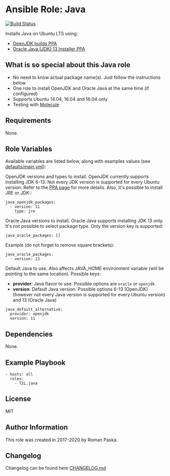 # Ansible Role: Java

[![Build Status](https://travis-ci.org/T2L/ansible-role-java.svg?branch=1.2.0)](https://travis-ci.org/T2L/ansible-role-java)

Installs Java on Ubuntu LTS using:

- [OpenJDK builds PPA](https://launchpad.net/~openjdk-r/+archive/ubuntu/ppa)
- [Oracle Java (JDK) 13 Installer PPA](https://launchpad.net/~linuxuprising/+archive/ubuntu/java)

## What is so special about this Java role

- No need to know actual package name(s). Just follow the instructions below
- One role to install OpenJDK and Oracle Java at the same time (if configured)
- Supports Ubuntu 14.04, 16.04 and 18.04 only
- Testing with [Molecule](https://github.com/metacloud/molecule)

## Requirements

None.

## Role Variables

Available variables are listed below, along with examples values (see [defaults/main.yml](defaults/main.yml)):

OpenJDK versions and types to install. OpenJDK currently supports installing JDK 6-13. Not every JDK version is supported for every Ubuntu  version. Refer to the [PPA page](https://launchpad.net/~openjdk-r/+archive/ubuntu/ppa) for more details. Also, it's possible to install JRE or JDK::

    java_openjdk_packages:
      - version: 11
        type: jre

Oracle Java versions to install. Oracle Java supports installing JDK 13 only. It's not possible to select package type. Only the version key is supported:

    java_oracle_packages: []


Example (do not forget to remove square brackets):

    java_oracle_packages:
      - version: 13

Default Java to use. Also affects JAVA_HOME environment variable (will be pointing to the same location). Possible keys:

- **provider**: Java flavor to use. Possible options are `oracle` or `openjdk`
- **version**: Default Java version. Possible options 6-13 (OpenJDK) (however not every Java version is supported for every Ubuntu version) and 13 (Oracle Java)

```
java_default_alternative:
  provider: openjdk
  version: 11
```

## Dependencies

None.

## Example Playbook

    - hosts: all
      roles:
        - T2L.java

## License

MIT

## Author Information

This role was created in 2017-2020 by Roman Paska.

## Changelog

Changelog can be found here [CHANGELOG.md](CHANGELOG.md)
